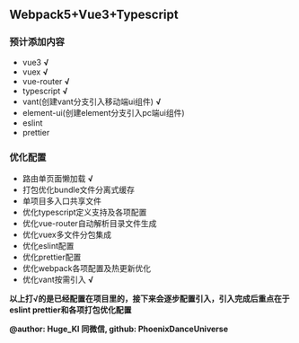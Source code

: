 ## Webpack5+Vue3+Typescript ##

### 预计添加内容 ###
- vue3 **√** 
- vuex **√**
- vue-router **√**
- typescript **√**
- vant(创建vant分支引入移动端ui组件) **√**
- element-ui(创建element分支引入pc端ui组件)
- eslint
- prettier

### 优化配置 ###
- 路由单页面懒加载 **√**
- 打包优化bundle文件分离式缓存
- 单项目多入口共享文件
- 优化typescript定义支持及各项配置
- 优化vue-router自动解析目录文件生成
- 优化vuex多文件分包集成
- 优化eslint配置
- 优化prettier配置
- 优化webpack各项配置及热更新优化
- 优化vant按需引入 **√**

**以上打√的是已经配置在项目里的，接下来会逐步配置引入，引入完成后重点在于eslint prettier和各项打包优化配置**



**@author: Huge_Kl 同微信, github: PhoenixDanceUniverse**